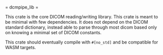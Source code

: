= dcmpipe_lib =

This crate is the core DICOM reading/writing library. This crate is meant to be minimal with few dependencies. It does
not depend on the DICOM standard dictionary, instead able to parse through most dicom based only on knowing a minimal
set of DICOM constants.

This crate should eventually compile with `#[no_std]` and be compatible for WASM targets.